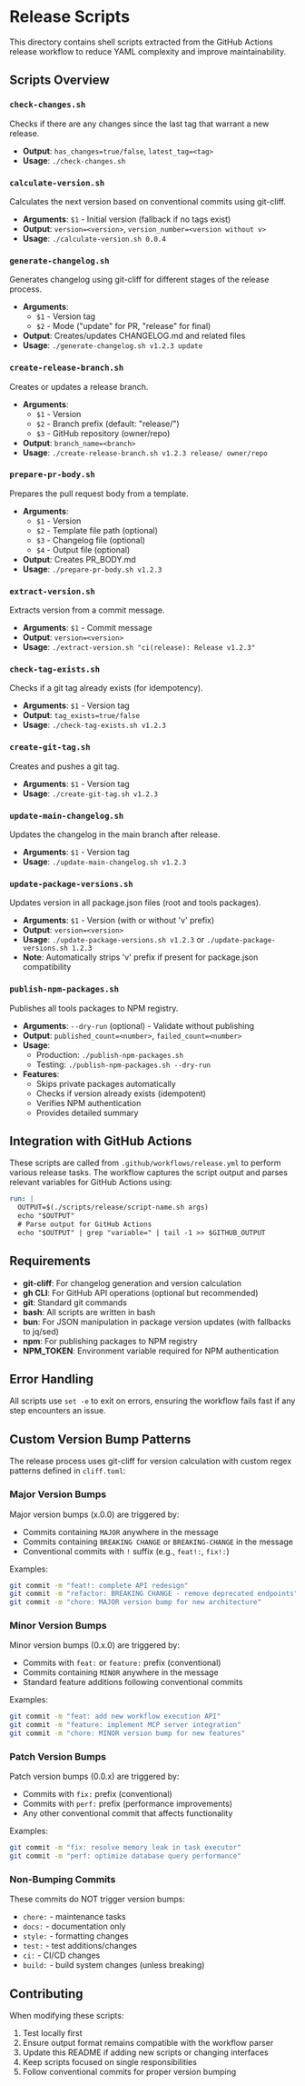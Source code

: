 # Release Scripts

This directory contains shell scripts extracted from the GitHub Actions release workflow to reduce YAML complexity and improve maintainability.

## Scripts Overview

### `check-changes.sh`

Checks if there are any changes since the last tag that warrant a new release.

- **Output**: `has_changes=true/false`, `latest_tag=<tag>`
- **Usage**: `./check-changes.sh`

### `calculate-version.sh`

Calculates the next version based on conventional commits using git-cliff.

- **Arguments**: `$1` - Initial version (fallback if no tags exist)
- **Output**: `version=<version>`, `version_number=<version without v>`
- **Usage**: `./calculate-version.sh 0.0.4`

### `generate-changelog.sh`

Generates changelog using git-cliff for different stages of the release process.

- **Arguments**:
  - `$1` - Version tag
  - `$2` - Mode ("update" for PR, "release" for final)
- **Output**: Creates/updates CHANGELOG.md and related files
- **Usage**: `./generate-changelog.sh v1.2.3 update`

### `create-release-branch.sh`

Creates or updates a release branch.

- **Arguments**:
  - `$1` - Version
  - `$2` - Branch prefix (default: "release/")
  - `$3` - GitHub repository (owner/repo)
- **Output**: `branch_name=<branch>`
- **Usage**: `./create-release-branch.sh v1.2.3 release/ owner/repo`

### `prepare-pr-body.sh`

Prepares the pull request body from a template.

- **Arguments**:
  - `$1` - Version
  - `$2` - Template file path (optional)
  - `$3` - Changelog file (optional)
  - `$4` - Output file (optional)
- **Output**: Creates PR_BODY.md
- **Usage**: `./prepare-pr-body.sh v1.2.3`

### `extract-version.sh`

Extracts version from a commit message.

- **Arguments**: `$1` - Commit message
- **Output**: `version=<version>`
- **Usage**: `./extract-version.sh "ci(release): Release v1.2.3"`

### `check-tag-exists.sh`

Checks if a git tag already exists (for idempotency).

- **Arguments**: `$1` - Version tag
- **Output**: `tag_exists=true/false`
- **Usage**: `./check-tag-exists.sh v1.2.3`

### `create-git-tag.sh`

Creates and pushes a git tag.

- **Arguments**: `$1` - Version tag
- **Usage**: `./create-git-tag.sh v1.2.3`

### `update-main-changelog.sh`

Updates the changelog in the main branch after release.

- **Arguments**: `$1` - Version tag
- **Usage**: `./update-main-changelog.sh v1.2.3`

### `update-package-versions.sh`

Updates version in all package.json files (root and tools packages).

- **Arguments**: `$1` - Version (with or without 'v' prefix)
- **Output**: `version=<version>`
- **Usage**: `./update-package-versions.sh v1.2.3` or `./update-package-versions.sh 1.2.3`
- **Note**: Automatically strips 'v' prefix if present for package.json compatibility

### `publish-npm-packages.sh`

Publishes all tools packages to NPM registry.

- **Arguments**: `--dry-run` (optional) - Validate without publishing
- **Output**: `published_count=<number>`, `failed_count=<number>`
- **Usage**:
  - Production: `./publish-npm-packages.sh`
  - Testing: `./publish-npm-packages.sh --dry-run`
- **Features**:
  - Skips private packages automatically
  - Checks if version already exists (idempotent)
  - Verifies NPM authentication
  - Provides detailed summary

## Integration with GitHub Actions

These scripts are called from `.github/workflows/release.yml` to perform various release tasks. The workflow captures the script output and parses relevant variables for GitHub Actions using:

```yaml
run: |
  OUTPUT=$(./scripts/release/script-name.sh args)
  echo "$OUTPUT"
  # Parse output for GitHub Actions
  echo "$OUTPUT" | grep "variable=" | tail -1 >> $GITHUB_OUTPUT
```

## Requirements

- **git-cliff**: For changelog generation and version calculation
- **gh CLI**: For GitHub API operations (optional but recommended)
- **git**: Standard git commands
- **bash**: All scripts are written in bash
- **bun**: For JSON manipulation in package version updates (with fallbacks to jq/sed)
- **npm**: For publishing packages to NPM registry
- **NPM_TOKEN**: Environment variable required for NPM authentication

## Error Handling

All scripts use `set -e` to exit on errors, ensuring the workflow fails fast if any step encounters an issue.

## Custom Version Bump Patterns

The release process uses git-cliff for version calculation with custom regex patterns defined in `cliff.toml`:

### Major Version Bumps

Major version bumps (x.0.0) are triggered by:

- Commits containing `MAJOR` anywhere in the message
- Commits containing `BREAKING CHANGE` or `BREAKING-CHANGE` in the message
- Conventional commits with `!` suffix (e.g., `feat!:`, `fix!:`)

Examples:

```bash
git commit -m "feat!: complete API redesign"
git commit -m "refactor: BREAKING CHANGE - remove deprecated endpoints"
git commit -m "chore: MAJOR version bump for new architecture"
```

### Minor Version Bumps

Minor version bumps (0.x.0) are triggered by:

- Commits with `feat:` or `feature:` prefix (conventional)
- Commits containing `MINOR` anywhere in the message
- Standard feature additions following conventional commits

Examples:

```bash
git commit -m "feat: add new workflow execution API"
git commit -m "feature: implement MCP server integration"
git commit -m "chore: MINOR version bump for new features"
```

### Patch Version Bumps

Patch version bumps (0.0.x) are triggered by:

- Commits with `fix:` prefix (conventional)
- Commits with `perf:` prefix (performance improvements)
- Any other conventional commit that affects functionality

Examples:

```bash
git commit -m "fix: resolve memory leak in task executor"
git commit -m "perf: optimize database query performance"
```

### Non-Bumping Commits

These commits do NOT trigger version bumps:

- `chore:` - maintenance tasks
- `docs:` - documentation only
- `style:` - formatting changes
- `test:` - test additions/changes
- `ci:` - CI/CD changes
- `build:` - build system changes (unless breaking)

## Contributing

When modifying these scripts:

1. Test locally first
2. Ensure output format remains compatible with the workflow parser
3. Update this README if adding new scripts or changing interfaces
4. Keep scripts focused on single responsibilities
5. Follow conventional commits for proper version bumping
